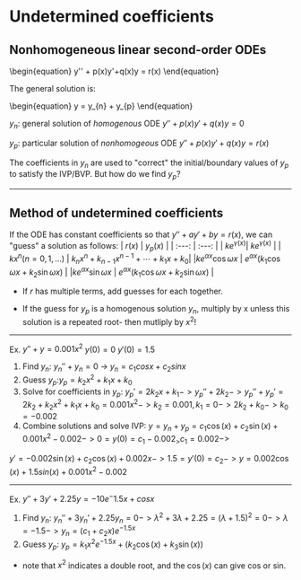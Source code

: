 # Undetermined coefficients

## Nonhomogeneous linear second-order ODEs

\begin{equation}
y'' + p(x)y'+q(x)y = r(x)
\end{equation}

The general solution is:

\begin{equation}
y = y_{n} + y_{p}
\end{equation}

$y_n$: general solution of _homogenous_ ODE $y''+p(x)y'+q(x)y=0$

$y_p$: particular solution of _nonhomogeous_ ODE $y''+p(x)y'+q(x)y=r(x)$

The coefficients in $y_n$ are used to "correct" the initial/boundary values of $y_p$ to satisfy the IVP/BVP. But how do we find $y_p$?
* * *
## Method of undetermined coefficients
If the ODE has constant coefficients so that $y''+ay'+by=r(x)$, we can "guess" a solution as follows: 
| $r(x)$ | $y_p(x)$ |
| :---: | :---:  |
| $k e^{\gamma(x)}$| $k e^{\gamma(x)}$ |
| $k x^n (n=0,1,\ldots)$ | $k_n x^n + k_{n-1} x^{n-1} + \cdots + k_1 x + k_0$|
|$k e^{\alpha x} \cos{\omega x}$ | $e^{\alpha x}(k_1 \cos{\omega x} + k_2 \sin{\omega x})$ |
|$k e^{\alpha x} \sin{\omega x}$ | $e^{\alpha x}(k_1 \cos{\omega x} + k_2 \sin{\omega x})$ |

- If *r* has multiple terms, add guesses for each together.
* If the guess for $y_p$ is a homogenous solution $y_n$, multiply by x unless this solution is a repeated root- then mutliply by $x^2$!
***
Ex. $y''+y=0.001x^2$ $y(0)=0$ $y'(0)=1.5$
1) Find $y_n$: $y_n''+y_n = 0$ -> $y_n = c_1cosx+c_2sinx$
2) Guess $y_p$:$y_p=k_2x^2+k_1x+k_0$
3) Solve for coefficients in $y_p$: $y_p' = 2k_2 x + k_1 -> y_p''+ 2k_2 -> y_p'' + y_p' = 2k_2 + k_2 x^2 + k_1 x + k_0 = 0.001x^2 -> k_2 = 0.001, k_1 = 0 -> 2k_2 + k_0 -> k_0 = -0.002$
4) Combine solutions and solve IVP: $y=y_n +y_p = c_1 \cos(x) + c_2 \sin(x) +0.001x^2 - 0.002 -> 0 = y(0) = c_1 -0.002 _> c_1 = 0.002 ->$

$y' = -0.002\sin(x) +c_2 \cos(x) +0.002x -> 1.5 = y'(0) = c_2 -> y=0.002\cos(x) + 1.5sin(x) +0.001x^2 -0.002$
***
Ex. $y''+3y'+2.25y=-10e^-1.5x+cosx$
1) Find $y_n$: $y{_n}''+3y{_n}'+2.25y_n =0 -> \lambda^2 +3\lambda+2.25 =(\lambda+1.5)^2 = 0 -> \lambda=-1.5 -> y_n = (c_1 + c{_2}x)e^{-1.5x}$
2) Guess $y_p$: $y_p = k_1 x^2 e^{-1.5 x} + (k_2 \cos(x) +k_3 \sin(x))$

* note that $x^2$ indicates a double root, and the $\cos(x)$ can give cos or sin. 
